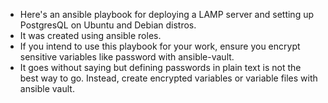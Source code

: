 - Here's an ansible playbook for deploying a LAMP server and setting up PostgresQL on Ubuntu and Debian distros.
- It was created using ansible roles.
- If you intend to use this playbook for your work, ensure you encrypt sensitive variables like password with ansible-vault.
- It goes without saying but defining passwords in plain text is not the best way to go. Instead, create encrypted variables or variable files with ansible vault.

